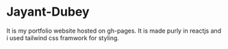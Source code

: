 # Jayant-Dubey
It is my portfolio website hosted on gh-pages.
It is made purly in reactjs and i used tailwind css framwork for styling.
